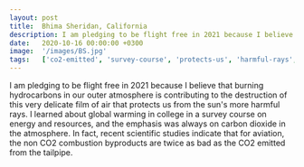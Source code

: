 ```yaml
---
layout: post
title:  Bhima Sheridan, California
description: I am pledging to be flight free in 2021 because I believe that burning hydrocarbons in our outer atmosphere is contributing to the destruction of this...
date:   2020-10-16 00:00:00 +0300
image:  '/images/BS.jpg'
tags:   ['co2-emitted', 'survey-course', 'protects-us', 'harmful-rays', 'global-warming', 'flight-free', 'delicate-film', 'carbon-dioxide']
---
```

I am pledging to be flight free in 2021 because I believe that burning hydrocarbons in our outer atmosphere is contributing to the destruction of this very delicate film of air that protects us from the sun's more harmful rays. I learned about global warming in college in a survey course on energy and resources, and the emphasis was always on carbon dioxide in the atmosphere. In fact, recent scientific studies indicate that for aviation, the non CO2 combustion byproducts are twice as bad as the CO2 emitted from the tailpipe.

